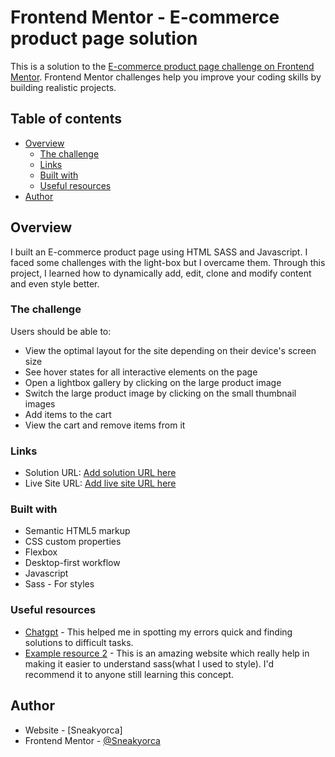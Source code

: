 # Frontend Mentor - E-commerce product page solution

This is a solution to the [E-commerce product page challenge on Frontend Mentor](https://www.frontendmentor.io/challenges/ecommerce-product-page-UPsZ9MJp6). Frontend Mentor challenges help you improve your coding skills by building realistic projects.

## Table of contents

- [Overview](#overview)
  - [The challenge](#the-challenge)
  - [Links](#links)
  - [Built with](#built-with)
  - [Useful resources](#useful-resources)
- [Author](#author)

## Overview

I built an E-commerce product page using HTML SASS and Javascript. I faced some challenges with the light-box but I overcame them. Through this project, I learned how to dynamically add, edit, clone and modify content and even style better.

### The challenge

Users should be able to:

- View the optimal layout for the site depending on their device's screen size
- See hover states for all interactive elements on the page
- Open a lightbox gallery by clicking on the large product image
- Switch the large product image by clicking on the small thumbnail images
- Add items to the cart
- View the cart and remove items from it


### Links

- Solution URL: [Add solution URL here](https://github.com/Sneakyorca/E-commerce-Product-Page.git)
- Live Site URL: [Add live site URL here](https://your-live-site-url.com)

### Built with

- Semantic HTML5 markup
- CSS custom properties
- Flexbox
- Desktop-first workflow
- Javascript
- Sass - For styles

### Useful resources

- [Chatgpt](https://www.chatgpt.com) - This helped me in spotting my errors quick and finding solutions to difficult tasks.
- [Example resource 2](https://www.example.com) - This is an amazing website which really help in making it easier to understand sass(what I used to style). I'd recommend it to anyone still learning this concept.

## Author

- Website - [Sneakyorca]
- Frontend Mentor - [@Sneakyorca](https://www.frontendmentor.io/profile/Sneakyorca)

